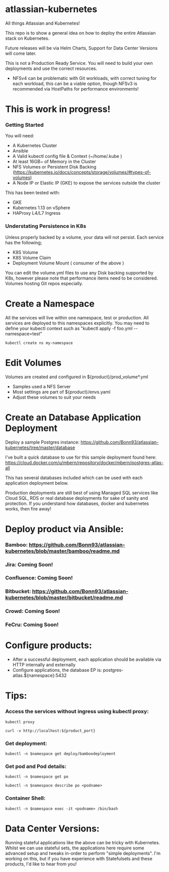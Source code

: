 # atlassian-kubernetes
All things Atlassian and Kubernetes!

This repo is to show a general idea on how to deploy the entire Atlassian stack on Kubernetes.

Future releases will be via Helm Charts, Support for Data Center Versions will come later.

This is not a Production Ready Service. You will need to build your own deployments and use the correct resources.
* NFSv4 can be problematic with Git workloads, with correct tuning for each workload, this can be a viable option, though NFSv3 is recommended via HostPaths for performance environments! 

# This is work in progress!

### Getting Started ###
You will need:
* A Kubernetes Cluster
* Ansible
* A Valid kubectl config file & Context (~/home/.kube )
* At least 16GB~ of Memory in the Cluster
* NFS Volumes or Persistent Disk Backing (https://kubernetes.io/docs/concepts/storage/volumes/#types-of-volumes)
* A Node IP or Elastic IP (GKE) to expose the services outside the cluster

This has been tested with:
* GKE
* Kubernetes 1.13 on vSphere
* HAProxy L4/L7 Ingress

### Understating Persistence in K8s ###
Unless properly backed by a volume, your data will not persist. Each service has the following;
* K8S Volume
* K8S Volume Claim
* Deployment Volume Mount ( consumer of the above )

You can edit the volume.yml files to use any Disk backing supported by K8s, however please note that performance items need to be considered. Volumes hosting Git repos especially.

# Create a Namespace
All the services will live within one namespace, test or production. All services are deployed to this namespaces explicitly.
You may need to define your kubectl context such as "kubectl apply -f foo.yml --namespace=test" 

```kubectl create ns my-namespace```

# Edit Volumes
Volumes are created and configured in ${product}/prod_volume*.yml
* Samples used a NFS Server
* Most settings are part of ${product}/envs.yaml
* Adjust these volumes to suit your needs


# Create an Database Application Deployment
Deploy a sample Postgres instance: https://github.com/Bonn93/atlassian-kubernetes/tree/master/database

I've built a quick database to use for this sample deployment found here: https://cloud.docker.com/u/mbern/repository/docker/mbern/postgres-atlas-all

This has several databases included which can be used with each application deployment below.

Production deployments are still best of using Managed SQL services like Cloud SQL, RDS or real database deployments for sake of sanity and protection. If you understand how databases, docker and kubernetes works, then fire away!
 


# Deploy product via Ansible:
### Bamboo: https://github.com/Bonn93/atlassian-kubernetes/blob/master/bamboo/readme.md
### Jira: Coming Soon!
### Confluence: Coming Soon!
### Bitbucket: https://github.com/Bonn93/atlassian-kubernetes/blob/master/bitbucket/readme.md
### Crowd: Coming Soon!
### FeCru: Coming Soon!

# Configure products:
* After a successful deployment, each application should be available via HTTP internally and externally
* Configure applications, the database EP is: postgres-atlas.${namespace}:5432



# Tips:
### Access the services without ingress using kubectl proxy:
```kubectl proxy```

```curl -v http://localhost:${product_port}```


### Get deployment:
```kubectl -n $namespace get deploy/bamboodeployment```



### Get pod and Pod details:
```kubectl -n $namespace get po```

```kubectl -n $namespace describe po <podname>```


### Container Shell:
```kubectl -n $namespace exec -it <podname> /bin/bash```

# Data Center Versions:
Running stateful applications like the above can be tricky with Kubernetes. Whilst we can use stateful sets, the applications here require some advanced setup and tweaks in-order to perform "simple deployments". I'm working on this, but if you have experience with Statefulsets and these products, I'd like to hear from you! 
